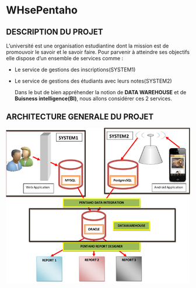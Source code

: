 # WHsePentaho

## DESCRIPTION DU PROJET

  L’université est une organisation estudiantine dont la mission est de promouvoir le savoir et le savoir faire. Pour parvenir à
atteindre ses objectifs elle dispose d’un ensemble de services comme :
* Le service de gestions des inscriptions(SYSTEM1)
* Le service de gestions des étudiants avec leurs notes(SYSTEM2)

   Dans le but de bien appréhender la notion de **DATA WAREHOUSE** et de **Buisness intelligence(BI)**, nous allons considérer ces 2 services.

## ARCHITECTURE GENERALE DU PROJET

![ARCHITECTURE](./architecture.png)
